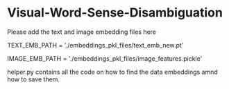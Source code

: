 # Visual-Word-Sense-Disambiguation

Please add the text and image embedding files here

TEXT_EMB_PATH = './embeddings_pkl_files/text_emb_new.pt'

IMAGE_EMB_PATH = './embeddings_pkl_files/image_features.pickle'

helper.py contains all the code on how to find the data embeddings amnd
how to save them.

